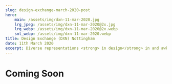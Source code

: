 ```yaml
---
slug: design-exchange-march-2020-post
hero:
    main: /assets/img/dxn-11-mar-2020.jpg
    lrg_jpeg: /assets/img/dxn-11-mar-2020@2x.jpg
    lrg_webp: /assets/img/dxn-11-mar-2020@2x.webp
    sml_webp: /assets/img/dxn-11-mar-2020.webp
title: Design Exchange (DXN) Nottingham
date: 11th March 2020
excerpt: Diverse representations <strong> in design</strong> in and awkward conversations with colleagues <br/><br/>How to keep your <strong> green </strong>onions
---
```


# Coming Soon